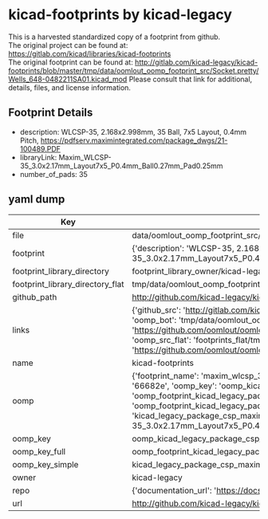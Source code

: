 # kicad-footprints by kicad-legacy  
This is a harvested standardized copy of a footprint from github.  
The original project can be found at:  
https://gitlab.com/kicad/libraries/kicad-footprints  
The original footprint can be found at:
http://gitlab.com/kicad-legacy/kicad-footprints/blob/master/tmp/data/oomlout_oomp_footprint_src/Socket.pretty/Wells_648-0482211SA01.kicad_mod
Please consult that link for additional, details, files, and license information.  
## Footprint Details
* description: WLCSP-35, 2.168x2.998mm, 35 Ball, 7x5 Layout, 0.4mm Pitch, https://pdfserv.maximintegrated.com/package_dwgs/21-100489.PDF  
* libraryLink: Maxim_WLCSP-35_3.0x2.17mm_Layout7x5_P0.4mm_Ball0.27mm_Pad0.25mm  
* number_of_pads: 35  
## yaml dump  
| Key | Value |  
| --- | --- |  
| file | data/oomlout_oomp_footprint_src/kicad-footprints/Package_CSP.pretty/Maxim_WLCSP-35_3.0x2.17mm_Layout7x5_P0.4mm_Ball0.27mm_Pad0.25mm.kicad_mod |  
| footprint | {'description': 'WLCSP-35, 2.168x2.998mm, 35 Ball, 7x5 Layout, 0.4mm Pitch, https://pdfserv.maximintegrated.com/package_dwgs/21-100489.PDF', 'libraryLink': 'Maxim_WLCSP-35_3.0x2.17mm_Layout7x5_P0.4mm_Ball0.27mm_Pad0.25mm', 'number_of_pads': 35} |  
| footprint_library_directory | footprint_library_owner/kicad-legacy_kicad-footprints |  
| footprint_library_directory_flat | tmp/data/oomlout_oomp_footprint_src/footprints_flat/kicad_legacy_package_csp_maxim_wlcsp_35_3_0x2_17mm_layout7x5_p0_4mm_ball0_27mm_pad0_25mm/working |  
| github_path | http://github.com/kicad-legacy/kicad-footprints/blob/master/tmp/data/oomlout_oomp_footprint_src/Package_CSP.pretty/Maxim_WLCSP-35_3.0x2.17mm_Layout7x5_P0.4mm_Ball0.27mm_Pad0.25mm.kicad_mod |  
| links | {'github_src': 'http://gitlab.com/kicad-legacy/kicad-footprints/blob/master/tmp/data/oomlout_oomp_footprint_src/Socket.pretty/Wells_648-0482211SA01.kicad_mod', 'github_src_repo': 'https://gitlab.com/kicad/libraries/kicad-footprints', 'oomp_bot': 'tmp/data/oomlout_oomp_footprint_src/footprints/kicad_legacy_package_csp_maxim_wlcsp_35_3_0x2_17mm_layout7x5_p0_4mm_ball0_27mm_pad0_25mm/working', 'oomp_bot_github': 'https://github.com/oomlout/oomlout_oomp_footprint_bot/tree/main/tmp/data/oomlout_oomp_footprint_src/footprints/kicad_legacy_package_csp_maxim_wlcsp_35_3_0x2_17mm_layout7x5_p0_4mm_ball0_27mm_pad0_25mm/working', 'oomp_src_flat': 'footprints_flat/tmp/data/oomlout_oomp_footprint_src/footprints_flat/kicad_legacy_package_csp_maxim_wlcsp_35_3_0x2_17mm_layout7x5_p0_4mm_ball0_27mm_pad0_25mm/working', 'oomp_src_flat_github': 'https://github.com/oomlout/oomlout_oomp_footprint_src/tree/main/tmp/data/oomlout_oomp_footprint_src/footprints_flat/kicad_legacy_package_csp_maxim_wlcsp_35_3_0x2_17mm_layout7x5_p0_4mm_ball0_27mm_pad0_25mm/working'} |  
| name | kicad-footprints |  
| oomp | {'footprint_name': 'maxim_wlcsp_35_3_0x2_17mm_layout7x5_p0_4mm_ball0_27mm_pad0_25mm', 'library_name': 'package_csp', 'md5': '66682ee92e9979d79820d211ad107ef6', 'md5_10': '66682ee92e', 'md5_5': '66682', 'md5_6': '66682e', 'oomp_key': 'oomp_kicad_legacy_package_csp_maxim_wlcsp_35_3_0x2_17mm_layout7x5_p0_4mm_ball0_27mm_pad0_25mm', 'oomp_key_extra': 'oomp_footprint_kicad_legacy_package_csp_maxim_wlcsp_35_3_0x2_17mm_layout7x5_p0_4mm_ball0_27mm_pad0_25mm', 'oomp_key_full': 'oomp_footprint_kicad_legacy_package_csp_maxim_wlcsp_35_3_0x2_17mm_layout7x5_p0_4mm_ball0_27mm_pad0_25mm_66682e', 'oomp_key_simple': 'kicad_legacy_package_csp_maxim_wlcsp_35_3_0x2_17mm_layout7x5_p0_4mm_ball0_27mm_pad0_25mm', 'original_filename': 'data/oomlout_oomp_footprint_src/kicad-footprints/Package_CSP.pretty/Maxim_WLCSP-35_3.0x2.17mm_Layout7x5_P0.4mm_Ball0.27mm_Pad0.25mm.kicad_mod', 'owner_name': 'kicad_legacy'} |  
| oomp_key | oomp_kicad_legacy_package_csp_maxim_wlcsp_35_3_0x2_17mm_layout7x5_p0_4mm_ball0_27mm_pad0_25mm |  
| oomp_key_full | oomp_footprint_kicad_legacy_package_csp_maxim_wlcsp_35_3_0x2_17mm_layout7x5_p0_4mm_ball0_27mm_pad0_25mm |  
| oomp_key_simple | kicad_legacy_package_csp_maxim_wlcsp_35_3_0x2_17mm_layout7x5_p0_4mm_ball0_27mm_pad0_25mm |  
| owner | kicad-legacy |  
| repo | {'documentation_url': 'https://docs.github.com/rest/repos/repos#get-a-repository', 'message': 'Not Found'} |  
| url | http://github.com/kicad-legacy/kicad-footprints |  


